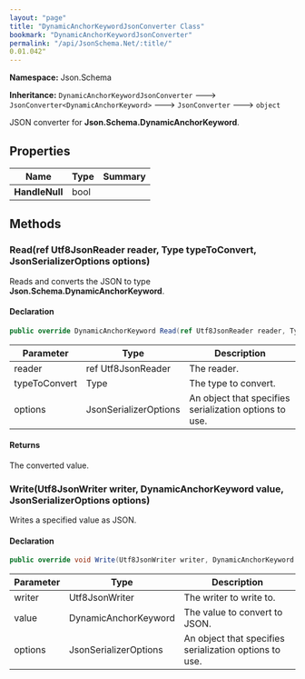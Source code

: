 ```yaml
---
layout: "page"
title: "DynamicAnchorKeywordJsonConverter Class"
bookmark: "DynamicAnchorKeywordJsonConverter"
permalink: "/api/JsonSchema.Net/:title/"
0.01.042"
---
```

**Namespace:** Json.Schema

**Inheritance:**
`DynamicAnchorKeywordJsonConverter`
 🡒 
`JsonConverter<DynamicAnchorKeyword>`
 🡒 
`JsonConverter`
 🡒 
`object`

JSON converter for **Json.Schema.DynamicAnchorKeyword**.

## Properties

| Name | Type | Summary |
|---|---|---|
| **HandleNull** | bool |  |

## Methods

### Read(ref Utf8JsonReader reader, Type typeToConvert, JsonSerializerOptions options)

Reads and converts the JSON to type **Json.Schema.DynamicAnchorKeyword**.

#### Declaration

```c#
public override DynamicAnchorKeyword Read(ref Utf8JsonReader reader, Type typeToConvert, JsonSerializerOptions options)
```

| Parameter | Type | Description |
|---|---|---|
| reader | ref Utf8JsonReader | The reader. |
| typeToConvert | Type | The type to convert. |
| options | JsonSerializerOptions | An object that specifies serialization options to use. |


#### Returns

The converted value.

### Write(Utf8JsonWriter writer, DynamicAnchorKeyword value, JsonSerializerOptions options)

Writes a specified value as JSON.

#### Declaration

```c#
public override void Write(Utf8JsonWriter writer, DynamicAnchorKeyword value, JsonSerializerOptions options)
```

| Parameter | Type | Description |
|---|---|---|
| writer | Utf8JsonWriter | The writer to write to. |
| value | DynamicAnchorKeyword | The value to convert to JSON. |
| options | JsonSerializerOptions | An object that specifies serialization options to use. |


